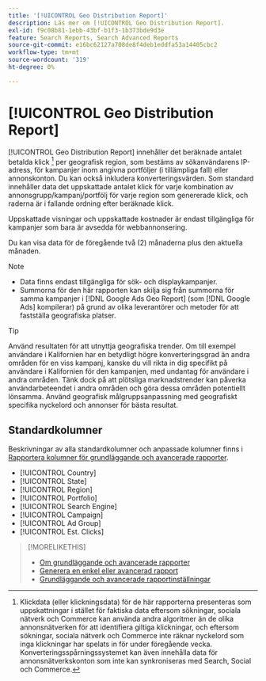 ```yaml
---
title: '[!UICONTROL Geo Distribution Report]'
description: Läs mer om [!UICONTROL Geo Distribution Report].
exl-id: f9c08b81-1ebb-43bf-b1f3-1b373bde9d3e
feature: Search Reports, Search Advanced Reports
source-git-commit: e16bc62127a708de8f4deb1eddfa53a14405cbc2
workflow-type: tm+mt
source-wordcount: '319'
ht-degree: 0%

---
```


# [!UICONTROL Geo Distribution Report]

[!UICONTROL Geo Distribution Report] innehåller det beräknade antalet betalda klick [^1] per geografisk region, som bestäms av sökanvändarens IP-adress, för kampanjer inom angivna portföljer (i tillämpliga fall) eller annonskonton. Du kan också inkludera konverteringsvärden. Som standard innehåller data det uppskattade antalet klick för varje kombination av annonsgrupp/kampanj/portfölj för varje region som genererade klick, och raderna är i fallande ordning efter beräknade klick.

Uppskattade visningar och uppskattade kostnader är endast tillgängliga för kampanjer som bara är avsedda för webbannonsering.

Du kan visa data för de föregående två (2) månaderna plus den aktuella månaden.

>[!NOTE]
>
>* Data finns endast tillgängliga för sök- och displaykampanjer.
>* Summorna för den här rapporten kan skilja sig från summorna för samma kampanjer i [!DNL Google Ads Geo Report] (som [!DNL Google Ads] kompilerar) på grund av olika leverantörer och metoder för att fastställa geografiska platser.

>[!TIP]
>
>Använd resultaten för att utnyttja geografiska trender. Om till exempel användare i Kalifornien har en betydligt högre konverteringsgrad än andra områden för en viss kampanj, kanske du vill rikta in dig specifikt på användare i Kalifornien för den kampanjen, med undantag för användare i andra områden. Tänk dock på att plötsliga marknadstrender kan påverka användarbeteendet i andra områden och göra dessa områden potentiellt lönsamma. Använd geografisk målgruppsanpassning med geografiskt specifika nyckelord och annonser för bästa resultat.

[^1]: Klickdata (eller klickningsdata) för de här rapporterna presenteras som uppskattningar i stället för faktiska data eftersom sökningar, sociala nätverk och Commerce kan använda andra algoritmer än de olika annonsnätverken för att identifiera giltiga klickningar, och eftersom sökningar, sociala nätverk och Commerce inte räknar nyckelord som inga klickningar har spelats in för under föregående vecka. Konverteringsspårningssystemet kan även innehålla data för annonsnätverkskonton som inte kan synkroniseras med Search, Social och Commerce.

## Standardkolumner

Beskrivningar av alla standardkolumner och anpassade kolumner finns i [Rapportera kolumner för grundläggande och avancerade rapporter](basic-advanced-report-columns.md).

* [!UICONTROL Country]
* [!UICONTROL State]
* [!UICONTROL Region]
* [!UICONTROL Portfolio]
* [!UICONTROL Search Engine]
* [!UICONTROL Campaign]
* [!UICONTROL Ad Group]
* [!UICONTROL Est. Clicks]

>[!MORELIKETHIS]
>
>* [Om grundläggande och avancerade rapporter](basic-advanced-report-about.md)
>* [Generera en enkel eller avancerad rapport](basic-advanced-report-generate.md)
>* [Grundläggande och avancerade rapportinställningar](basic-advanced-report-settings.md)
